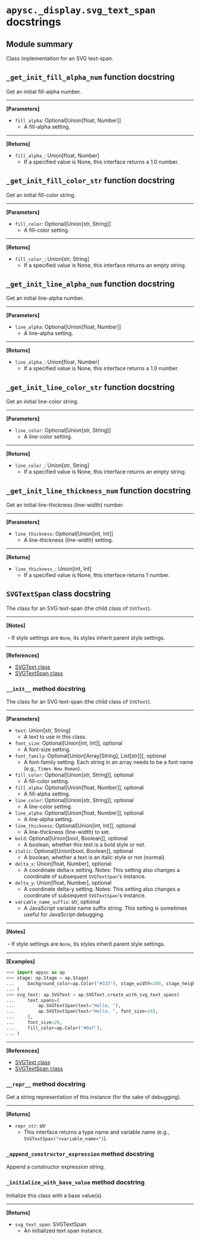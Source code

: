 # `apysc._display.svg_text_span` docstrings

## Module summary

Class implementation for an SVG text-span.

## `_get_init_fill_alpha_num` function docstring

Get an initial fill-alpha number.<hr>

**[Parameters]**

- `fill_alpha`: Optional[Union[float, Number]]
  - A fill-alpha setting.

<hr>

**[Returns]**

- `fill_alpha_`: Union[float, Number]
  - If a specified value is None, this interface returns a 1.0 number.

## `_get_init_fill_color_str` function docstring

Get an initial fill-color string.<hr>

**[Parameters]**

- `fill_color`: Optional[Union[str, String]]
  - A fill-color setting.

<hr>

**[Returns]**

- `fill_color_`: Union[str, String]
  - If a specified value is None, this interface returns an empty string.

## `_get_init_line_alpha_num` function docstring

Get an initial line-alpha number.<hr>

**[Parameters]**

- `line_alpha`: Optional[Union[float, Number]]
  - A line-alpha setting.

<hr>

**[Returns]**

- `line_alpha_`: Union[float, Number]
  - If a specified value is None, this interface returns a 1.0 number.

## `_get_init_line_color_str` function docstring

Get an initial line-color string.<hr>

**[Parameters]**

- `line_color`: Optional[Union[str, String]]
  - A line-color setting.

<hr>

**[Returns]**

- `line_color_`: Union[str, String]
  - If a specified value is None, this interface returns an empty string.

## `_get_init_line_thickness_num` function docstring

Get an initial line-thickness (line-width) number.<hr>

**[Parameters]**

- `line_thickness`: Optional[Union[int, Int]]
  - A line-thickness (line-width) setting.

<hr>

**[Returns]**

- `line_thickness_`: Union[int, Int]
  - If a specified value is None, this interface returns 1 number.

## `SVGTextSpan` class docstring

The class for an SVG text-span (the child class of `SVGText`).<hr>

**[Notes]**

 ・If style settings are `None`, its styles inherit parent style settings.<hr>

**[References]**

- [SVGText class](https://simon-ritchie.github.io/apysc/en/svg_text.html)
- [SVGTextSpan class](https://simon-ritchie.github.io/apysc/en/svg_text_span.html)

### `__init__` method docstring

The class for an SVG text-span (the child class of `SVGText`).<hr>

**[Parameters]**

- `text`: Union[str, String]
  - A text to use in this class.
- `font_size`: Optional[Union[int, Int]], optional
  - A font-size setting.
- `font_family`: Optional[Union[Array[String], List[str]]], optional
  - A font-family setting. Each string in an array needs to be a font name (e.g., `Times New Roman`).
- `fill_color`: Optional[Union[str, String]], optional
  - A fill-color setting.
- `fill_alpha`: Optional[Union[float, Number]], optional
  - A fill-alpha setting.
- `line_color`: Optional[Union[str, String]], optional
  - A line-color setting.
- `line_alpha`: Optional[Union[float, Number]], optional
  - A line-alpha setting.
- `line_thickness`: Optional[Union[int, Int]], optional
  - A line-thickness (line-width) to set.
- `bold`: Optional[Union[bool, Boolean]], optional
  - A boolean, whether this text is a bold style or not.
- `italic`: Optional[Union[bool, Boolean]], optional
  - A boolean, whether a text is an italic style or not (normal).
- `delta_x`: Union[float, Number], optional
  - A coordinate delta-x setting. Notes: This setting also changes a coordinate of subsequent `SVGTextSpan`'s instance.
- `delta_y`: Union[float, Number], optional
  - A coordinate delta-y setting. Notes: This setting also changes a coordinate of subsequent `SVGTextSpan`'s instance.
- `variable_name_suffix`: str, optional
  - A JavaScript variable name suffix string. This setting is sometimes useful for JavaScript debugging.

<hr>

**[Notes]**

 ・If style settings are `None`, its styles inherit parent style settings.<hr>

**[Examples]**

```py
>>> import apysc as ap
>>> stage: ap.Stage = ap.Stage(
...     background_color=ap.Color("#333"), stage_width=200, stage_height=50
... )
>>> svg_text: ap.SVGText = ap.SVGText.create_with_svg_text_spans(
...     text_spans=[
...         ap.SVGTextSpan(text="Hello, "),
...         ap.SVGTextSpan(text="Hello, ", font_size=14),
...     ],
...     font_size=20,
...     fill_color=ap.Color("#0af"),
... )
```

<hr>

**[References]**

- [SVGText class](https://simon-ritchie.github.io/apysc/en/svg_text.html)
- [SVGTextSpan class](https://simon-ritchie.github.io/apysc/en/svg_text_span.html)

### `__repr__` method docstring

Get a string representation of this instance (for the sake of debugging).<hr>

**[Returns]**

- `repr_str`: str
  - This interface returns a type name and variable name (e.g., `SVGTextSpan("<variable_name>")`).

### `_append_constructor_expression` method docstring

Append a constructor expression string.

### `_initialize_with_base_value` method docstring

Initialize this class with a base value(s).<hr>

**[Returns]**

- `svg_text_span`: SVGTextSpan
  - An initialized text span instance.